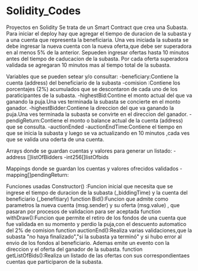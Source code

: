# Solidity_Codes
Proyectos en Solidity
Se trata de un Smart Contract que crea una Subasta.
Para iniciar el deploy hay que agregar el tiempo de duracion de la subasta y a una cuenta que representa la beneficiaria.
Una ves iniciada la subasta se debe ingresar la nueva cuenta con la nueva oferta,que debe ser superadora en al menos 5% de la anterior.
Sepueden ingresar ofertas hasta 10 minutos antes del tiempo de caducacion de la subasta.
Por cada oferta superadora validada se agregaran 10 minutos mas al tiempo total de la subasta.

Variables  que se pueden setear y/o consultar:
-beneficiary:Contiene la cuenta (address) del beneficiario de la subasta
-comision :Contiene los porcentajes (2%) acumulados que se descontaron de cada uno de los paraticipantes de la subasta.
-highestBid:Contine el monto actual del que va ganando la puja.Una ves terminada la subasta se concierte en el monto ganador.
-highestBidder:Contiene la direccion del que va ganando la puja.Una ves terminada la subasta se convirte en el direccion del ganador.
-pendigReturn:Contiene el monto o balance actual de la cuenta (address) que se consulta.
-auctionEnded
-auctionEndTime:Contiene el tiempo en que se inicia la subasta y luego se va actualizando en 10 minutos ,cada ves que se valida una oderta de una cuenta.

Arrays donde se guardan cuentas y valores para generar un listado:
-address []listOfBidders
-int256[]listOfbids

Mappings donde se guardan los cuentas y valores ofrecidos validados
-mapping[]pendingReturn:

Funciones usadas
Constructor() :Funcion inicial que necesita que se ingrese el tiempo de duracion de la subasta (_biddingTime) y la cuenta del beneficiario (_benefitiary)
function Bid():Funcion que admite como parametros la nueva cuenta (msg.sender) y su oferta (msg.value) , que pasaran por procesos de validacion para ser aceptada
function withDraw():Funcion que permite el retiro de los fondos de una cuenta que fue validada en su momento y perdio la puja,con el descuento automatico del 2% de comision
function auctionEnd():Realiza varias validaciones,que la subasta "no haya finalizado","si la subasta ya terminó" y si hubo error al envio de los fondos al  beneficiario.
                      Ademas emite un evento con la direccion y el oferta del ganador de la subasta.
function getListOfBids():Realiza un listado de las ofertas con sus correspondientaes cuentas que participaron de la subasta.



